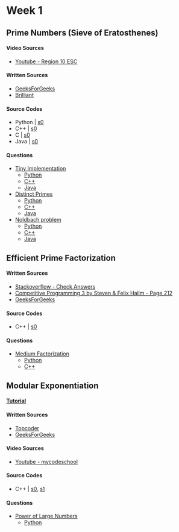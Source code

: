 # Week 1


## Prime Numbers (Sieve of Eratosthenes)

#### Video Sources
- [Youtube - Region 10 ESC](https://www.youtube.com/watch?v=V08g_lkKj6Q)

#### Written Sources
- [GeeksForGeeks](http://www.geeksforgeeks.org/sieve-of-eratosthenes/)
- [Brilliant](https://brilliant.org/wiki/sieve-of-eratosthenes/)

#### Source Codes
- Python | [s0](vanilla_implementations/sieve_of_eratosthenes.py)
- C++ | [s0](vanilla_implementations/sieveOfEratosthenes.cpp)
- C | [s0](https://github.com/nadide/ACM-ICPC/blob/master/codes/math_primeNumbers.c)
- Java | [s0](https://github.com/rajat123456/General-Competitive-Programming-Questions/blob/master/Sieve%20of%20Eratosthenes.java)

#### Questions
- [Tiny Implementation](https://wiki.haskell.org/99_questions/Solutions/39)
	- [Python](solutions/tiny_implementation.py)
	- [C++](https://github.com/BedirT/AlgorithmsL/blob/master/Problems/Curriculum%20Q's/Week%204/sieve%20question.cpp)
	- [Java](https://github.com/rajat123456/General-Competitive-Programming-Questions/blob/master/Prime%20within%20Range.java)
- [Distinct Primes](http://www.spoj.com/problems/AMR11E/)
	- [Python](solutions/distinct_primes.py)
	- [C++](https://github.com/BedirT/AlgorithmsL/blob/master/Problems/Curriculum%20Q's/Week%204/AMR11E%20-%20Distinct%20Primes.cpp)
	- [Java](https://github.com/rajat123456/General-Competitive-Programming-Questions/blob/master/SPOJ(Distinct%20Primes).java)
- [Noldbach problem](http://codeforces.com/problemset/problem/17/A?locale=en)
	- [Python](solutions/noldbach_problem.py)
	- [C++](https://github.com/NAU-ACM/Competitive-Programming/blob/master/CodeForces/Practices/Noldbach%20problem.cpp)
	- [Java](https://github.com/rajat123456/General-Competitive-Programming-Questions/blob/master/Codeforces(Noldbach%20Problem).java)



## Efficient Prime Factorization

#### Written Sources
- [Stackoverflow - Check Answers](http://stackoverflow.com/questions/26344081/efficient-prime-factorization-for-large-numbers)
- [Competitive Programming 3 by Steven & Felix Halim - Page 212](https://www.amazon.com/Competitive-Programming-3rd-Steven-Halim/dp/B00FG8MNN8)
- [GeeksForGeeks](https://www.geeksforgeeks.org/prime-factorization-using-sieve-olog-n-multiple-queries/)
 
#### Source Codes
- C++ | [s0](vanilla_implementations/primeFactorization.cpp)

#### Questions
- [Medium Factorization](http://www.spoj.com/problems/FACTCG2/)
	- [Python](solutions/medium_factorization.py)
	- [C++](https://github.com/NAU-ACM/Competitive-Programming/blob/master/SPOJ/Medium%20Factorization.cpp)

## Modular Exponentiation

#### [Tutorial](http://nadide.github.io/Modular-Exponentiation/)
 
#### Written Sources
- [Topcoder](https://www.topcoder.com/thrive/articles/Primality%20Testing%20:%20Non-deterministic%20Algorithms) 
- [GeeksForGeeks](https://www.geeksforgeeks.org/modular-exponentiation-power-in-modular-arithmetic/)

#### Video Sources
- [Youtube - mycodeschool](https://www.youtube.com/watch?v=nO7_qu2kd1Q)

#### Source Codes
- C++ | [s0](https://github.com/nadide/ACM-ICPC/blob/master/codes/math_modExponent.cpp), [s1](vanilla_implementations/modularExponentiation.cpp)

#### Questions
- [Power of Large Numbers](https://www.hackerrank.com/challenges/power-of-large-numbers)
	- [Python](https://github.com/NAU-ACM/Competitive-Programming/blob/master/HackerRank/Practices/Math/PowerOfLargeNumbers.py)

